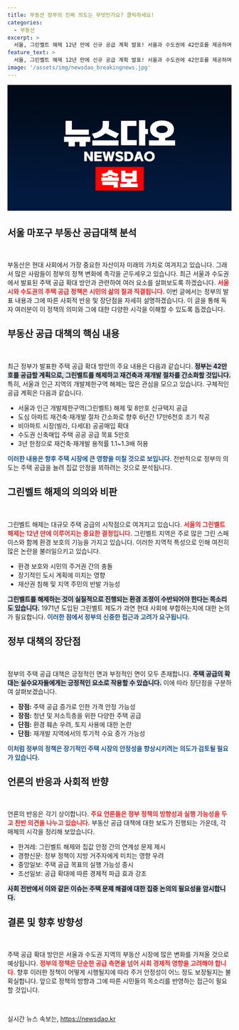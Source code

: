 ```yaml
---
title: 부동산 정부의 진짜 의도는 무엇인가요? 클릭하세요!
categories:
  - 부동산
excerpt: >
  서울, 그린벨트 해제 12년 만에 신규 공급 계획 발표! 서울과 수도권에 42만호를 제공하며 집값 안정과 부동산 경기 부양을 노린 정부 대책. 오를 집값과 로또 투자 기대감은 우려와 반발을 자아낸다.
feature_text: >
  서울, 그린벨트 해제 12년 만에 신규 공급 계획 발표! 서울과 수도권에 42만호를 제공하며 집값 안정과 부동산 경기 부양을 노린 정부 대책. 오를 집값과 로또 투자 기대감은 우려와 반발을 자아낸다.
image: '/assets/img/newsdao_breakingnews.jpg'
---
```


<p><img src="/assets/img/newsdao_breakingnews.jpg" alt="bookingtag 속보" /></p>

<h2 data-ke-size="size26">서울 마포구 부동산 공급대책 분석</h2>

<p data-ke-size="size16">&nbsp;</p>

<p>부동산은 현대 사회에서 가장 중요한 자산이자 미래의 가치로 여겨지고 있습니다. 그래서 많은 사람들이 정부의 정책 변화에 촉각을 곤두세우고 있습니다. 최근 서울과 수도권에서 발표된 주택 공급 확대 방안과 관련하여 여러 요소를 살펴보도록 하겠습니다. <b><span style="color: #ee2323;">서울시와 수도권의 주택 공급 정책은 시민의 삶의 질과 직결됩니다.</span></b> 이번 글에서는 정부의 발표 내용과 그에 따른 사회적 반응 및 장단점을 자세히 설명하겠습니다. 이 글을 통해 독자 여러분이 이 정책의 의미와 그에 대한 다양한 시각을 이해할 수 있도록 돕겠습니다.</p>

<h2 data-ke-size="size26">부동산 공급 대책의 핵심 내용</h2>

<p data-ke-size="size16">&nbsp;</p>

<p>최근 정부가 발표한 주택 공급 확대 방안의 주요 내용은 다음과 같습니다. <b><span style="background-color: #21538527;">정부는 42만호를 공급할 계획으로, 그린벨트를 해제하고 재건축과 재개발 절차를 간소화할 것입니다.</span></b> 특히, 서울과 인근 지역의 개발제한구역 해제는 많은 관심을 모으고 있습니다. 구체적인 공급 계획은 다음과 같습니다.</p>

<ul>
<li>서울과 인근 개발제한구역(그린벨트) 해제 및 8만호 신규택지 공급</li>
<li>도심 아파트 재건축·재개발 절차 간소화로 향후 6년간 17만6천호 조기 착공</li>
<li>비아파트 시장(빌라, 다세대) 공공매입 확대</li>
<li>수도권 신축매입 주택 공공 공급 목표 5만호</li>
<li>3년 한정으로 재건축·재개발 용적률 1.1~1.3배 허용</li>
</ul>

<p><b><span style="color: #1a5490;">이러한 내용은 향후 주택 시장에 큰 영향을 미칠 것으로 보입니다.</span></b> 전반적으로 정부의 의도는 주택 공급을 늘려 집값 안정을 꾀하려는 것으로 분석됩니다.</p>

<h2 data-ke-size="size26">그린벨트 해제의 의의와 비판</h2>

<p data-ke-size="size16">&nbsp;</p>

<p>그린벨트 해제는 대규모 주택 공급의 시작점으로 여겨지고 있습니다. <b><span style="color: #ee2323;">서울의 그린벨트 해제는 12년 만에 이루어지는 중요한 결정입니다.</span></b> 그린벨트 지역은 주로 많은 그린 스페이스와 함께 환경 보호의 기능을 가지고 있습니다. 이러한 지역적 특성으로 인해 여전히 많은 논란을 불러일으키고 있습니다.</p>

<ul>
<li>환경 보호와 시민의 주거권 간의 충돌</li>
<li>장기적인 도시 계획에 미치는 영향</li>
<li>재산권 침해 및 지역 주민의 반발 가능성</li>
</ul>

<p><b><span style="background-color: #21538527;">그린벨트를 해제하는 것이 실질적으로 진행되는 환경 조정이 수반되어야 한다는 목소리도 있습니다.</span></b> 1971년 도입된 그린벨트 제도가 과연 현대 사회에 부합하는지에 대한 논의가 필요합니다. <b><span style="color: #1a5490;">이러한 점에서 정부의 신중한 접근과 고려가 요구됩니다.</span></b></p>

<h2 data-ke-size="size26">정부 대책의 장단점</h2>

<p data-ke-size="size16">&nbsp;</p>

<p>정부의 주택 공급 대책은 긍정적인 면과 부정적인 면이 모두 존재합니다. <b><span style="background-color: #21538527;">주택 공급의 확대는 실수요자들에게는 긍정적인 요소로 작용할 수 있습니다.</span></b> 이에 따라 장단점을 구분하여 살펴보겠습니다.</p>

<ul>
<li><b>장점:</b> 주택 공급 증가로 인한 가격 안정 가능성</li>
<li><b>장점:</b> 청년 및 저소득층을 위한 다양한 주택 공급</li>
<li><b>단점:</b> 환경 훼손 우려, 토지 사용에 대한 논란</li>
<li><b>단점:</b> 재개발 지역에서의 투기적 수요 증가 가능성</li>
</ul>

<p><b><span style="color: #1a5490;">이처럼 정부의 정책은 장기적인 주택 시장의 안정성을 향상시키려는 의도가 검토될 필요가 있습니다.</span></b></p>

<h2 data-ke-size="size26">언론의 반응과 사회적 반향</h2>

<p data-ke-size="size16">&nbsp;</p>

<p>언론의 반응은 각기 상이합니다. <b><span style="color: #ee2323;">주요 언론들은 정부 정책의 방향성과 실행 가능성을 두고 찬반 의견을 나누고 있습니다.</span></b> 부동산 공급 대책에 대한 보도가 진행되는 가운데, 각 매체의 시각을 정리해 보았습니다.</p>

<ul>
<li>한겨레: 그린벨트 해제와 집값 안정 간의 연계성 문제 제시</li>
<li>경향신문: 정부 정책이 지방 거주자에게 미치는 영향 우려</li>
<li>중앙일보: 주택 공급 목표의 실행 가능성 중시</li>
<li>조선일보: 공급 확대에 따른 경제적 파급 효과 강조</li>
</ul>

<p><b><span style="background-color: #21538527;">사회 전반에서 이와 같은 이슈는 주택 문제 해결에 대한 집중 논의의 필요성을 암시합니다.</span></b> </p>

<h2 data-ke-size="size26">결론 및 향후 방향성</h2>

<p data-ke-size="size16">&nbsp;</p>

<p>주택 공급 확대 방안은 서울과 수도권 지역의 부동산 시장에 많은 변화를 가져올 것으로 예상됩니다. <b><span style="color: #ee2323;">정부의 정책은 단순한 공급 측면을 넘어 사회 경제적 영향을 고려해야 합니다.</span></b> 향후 이러한 정책이 어떻게 시행될지에 따라 주거 안정성이 어느 정도 보장될지는 불확실합니다. 앞으로 정책의 방향과 그에 따른 시민들의 목소리를 반영하는 접근이 필요할 것입니다.</p>

<p data-ke-size="size16">&nbsp;</p>
실시간 뉴스 속보는, <a href="https://newsdao.kr" rel="dofollow">https://newsdao.kr</a>


